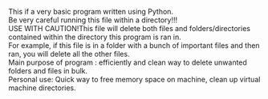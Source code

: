 This if a very basic program written using Python.  
Be very careful running this file within a directory!!!  
USE WITH CAUTION!This file will delete both files and folders/directories contained within the directory this program is ran in.   
For example, if this file is in a folder with a bunch of important files and then ran, you will delete all the other files.   
Main purpose of program : efficiently and clean way to delete unwanted folders and files in bulk.   
Personal use: Quick way to free memory space on machine, clean up virtual machine directories.   
